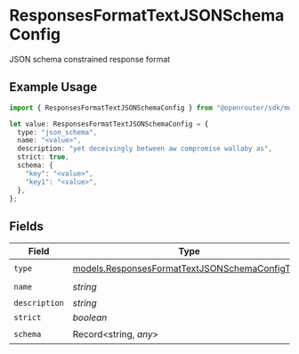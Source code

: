 # ResponsesFormatTextJSONSchemaConfig

JSON schema constrained response format

## Example Usage

```typescript
import { ResponsesFormatTextJSONSchemaConfig } from "@openrouter/sdk/models";

let value: ResponsesFormatTextJSONSchemaConfig = {
  type: "json_schema",
  name: "<value>",
  description: "yet deceivingly between aw compromise wallaby as",
  strict: true,
  schema: {
    "key": "<value>",
    "key1": "<value>",
  },
};
```

## Fields

| Field                                                                                                  | Type                                                                                                   | Required                                                                                               | Description                                                                                            |
| ------------------------------------------------------------------------------------------------------ | ------------------------------------------------------------------------------------------------------ | ------------------------------------------------------------------------------------------------------ | ------------------------------------------------------------------------------------------------------ |
| `type`                                                                                                 | [models.ResponsesFormatTextJSONSchemaConfigType](../models/responsesformattextjsonschemaconfigtype.md) | :heavy_check_mark:                                                                                     | N/A                                                                                                    |
| `name`                                                                                                 | *string*                                                                                               | :heavy_check_mark:                                                                                     | N/A                                                                                                    |
| `description`                                                                                          | *string*                                                                                               | :heavy_minus_sign:                                                                                     | N/A                                                                                                    |
| `strict`                                                                                               | *boolean*                                                                                              | :heavy_minus_sign:                                                                                     | N/A                                                                                                    |
| `schema`                                                                                               | Record<string, *any*>                                                                                  | :heavy_check_mark:                                                                                     | N/A                                                                                                    |
